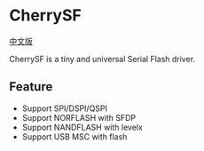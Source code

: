 # CherrySF

[中文版](./README_zh.md)

CherrySF is a tiny and universal Serial Flash driver.

## Feature

- Support SPI/DSPI/QSPI
- Support NORFLASH with SFDP
- Support NANDFLASH with levelx
- Support USB MSC with flash
